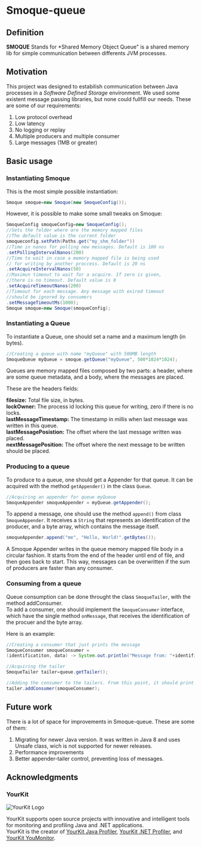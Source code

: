 # Smoque-queue

## Definition

**SMOQUE** Stands for *Shared Memory Object Queue" is a shared memory lib for simple communication between differents JVM processes.  

## Motivation

This project was designed to estabilish communication between Java processes in a *Software Defined Storage* environment. We used some existent message passing libraries, but none could fullfill our needs. These are some of our requirements:

1. Low protocol overhead
1. Low latency
1. No logging or replay
1. Multiple producers and multiple consumer
1. Large messages (1MB or greater)

## Basic usage

### Instantiating Smoque

This is the most simple possible instantiation:

```java
Smoque smoque=new Smoque(new SmoqueConfig());
```

However, it is possible to make some small tweaks on Smoque:

```java
SmoqueConfig smoqueConfig=new SmoqueConfig();
//Sets the folder where are the memory mapped files
//The default value is the current folder
smoqueconfig.setPath(Paths.get("my_shm_folder")) 
//Time in nanos for polling new messages. Default is 100 ns
.setPollingIntervalNanos(200)
//Time to wait in case a memory mapped file is being used
// for writing by another proccess. Default is 20 ns
.setAcquireIntervalNanos(50)
//Maximun timeout to wait for a acquire. If zero is given,
//there is no timeout. Default value is 0
.setAcquireTimeoutNanos(200)
//Timeout for each message. Any message with exired timeout
//should be ignored by consumers
.setMessageTimeoutMs(1000);
Smoque smoque=new Smoque(smoqueConfig);
```

### Instantiating a Queue

To instantiate a Queue, one should set a name and a maximum length (in bytes).

```java
//Creating a queue with name "myQueue" with 500MB length
SmoqueQueue myQueue = smoque.getQueue("myQueue", 500*1024*1024);
```

Queues are memory mapped files composed by two parts: a header, where are some queue metadata, and a body, where the messages are placed.  

These are the headers fields:

**filesize:** Total file size, in bytes.  
**lockOwner:** The process id locking this queue for writing, zero if there is no locks.  
**lastMessageTimestamp:** The timestamp in millis when last message was written in this queue.  
**lastMessagePosistion:** The offset where the last message written was placed.  
**nextMessagePosition:** The offset where the next message to be written should be placed.

### Producing to a queue

To produce to a queue, one should get a Appender for that queue. It can be acquired with the method `getAppender()` in the class `Queue`. 

```java
//Acquiring an appender for queue myQueue
SmoqueAppender smoqueAppender = myQueue.getAppender();
```
To append a message, one should  use the method `append()` from class `SmoqueAppender`. It receives a `String` that represents an identification of the producer, and a byte array, which contains the message itself.

```java
smoqueAppender.append("me", "Hello, World!".getBytes());
```

A Smoque Appender writes in the queue memory mapped file body in a circular fashion. It starts from the end of the header until end of file, and then goes back to start. This way, messages can be overwritten if the sum of producers are faster than any consumer.

### Consuming from a queue

Queue consumption can be done throught the class `SmoqueTailer`, with the method addConsumer.  
To add a consumer, one should implement the `SmoqueConsumer` interface, which have the single method `onMessage`, that receives the identification of the procuer and the byte array.

Here is an example:

```java
//Creating a consumer that just prints the message
SmoqueConsumer smoqueConsumer = 
(identificatiton, data) -> System.out.println("Message from: "+identification+": " +new String(data);

//Acquiring the tailer
SmoqueTailer tailer=queue.getTailer();

//Adding the consumer to the tailers. From this point, it should print any new messages.
tailer.addConsumer(smoqueConsumer);
```
## Future work

There is a lot of space for improvements in Smoque-queue. These are some of them:

1. Migrating for newer Java version. It was written in Java 8 and uses Unsafe class, wich is not supported for newer releases.
1. Performance improvements
1. Better appender-tailer control, preventing loss of messages.


## Acknowledgments

### YourKit


![YourKit Logo](https://www.yourkit.com/images/yklogo.png)

YourKit supports open source projects with innovative and intelligent tools
for monitoring and profiling Java and .NET applications.  
YourKit is the creator of <a href="https://www.yourkit.com/java/profiler/">YourKit Java Profiler</a>,
<a href="https://www.yourkit.com/.net/profiler/">YourKit .NET Profiler</a>,
and <a href="https://www.yourkit.com/youmonitor/">YourKit YouMonitor</a>.


